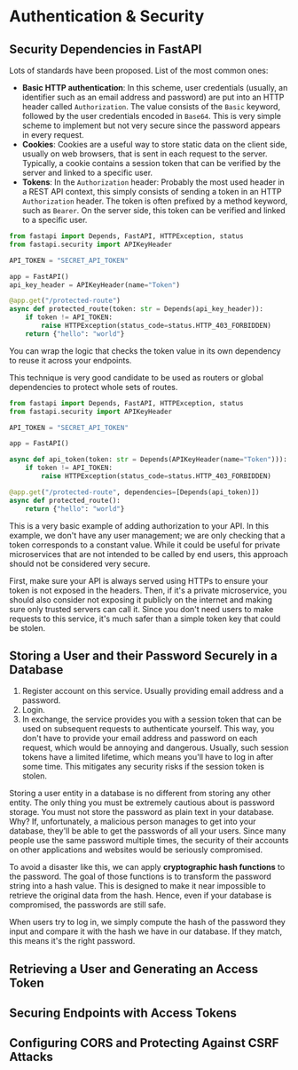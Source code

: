 # Authentication & Security
## Security Dependencies in FastAPI
Lots of standards have been proposed. List of the most common ones:
* **Basic HTTP authentication**: In this scheme, user credentials (usually, an identifier such as an email address and password) are put into an HTTP header called `Authorization`. The value consists of the `Basic` keyword, followed by the user credentials encoded in `Base64`. This is very simple scheme to implement but not very secure since the password appears in every request.
* **Cookies**: Cookies are a useful way to store static data on the client side, usually on web browsers, that is sent in each request to the server. Typically, a cookie contains a session token that can be verified by the server and linked to a specific user.
* **Tokens**: In the `Authorization` header: Probably the most used header in a REST API context, this simply consists of sending a token in an HTTP `Authorization` header. The token is often prefixed by a method keyword, such as `Bearer`. On the server side, this token can be verified and linked to a specific user.

```python
from fastapi import Depends, FastAPI, HTTPException, status
from fastapi.security import APIKeyHeader

API_TOKEN = "SECRET_API_TOKEN"

app = FastAPI()
api_key_header = APIKeyHeader(name="Token")

@app.get("/protected-route")
async def protected_route(token: str = Depends(api_key_header)):
    if token != API_TOKEN:
        raise HTTPException(status_code=status.HTTP_403_FORBIDDEN)
    return {"hello": "world"}
```
You can wrap the logic that checks the token value in its own dependency to reuse it across your endpoints.

This technique is very good candidate to be used as routers or global dependencies to protect whole sets of routes.

```python
from fastapi import Depends, FastAPI, HTTPException, status
from fastapi.security import APIKeyHeader

API_TOKEN = "SECRET_API_TOKEN"

app = FastAPI()

async def api_token(token: str = Depends(APIKeyHeader(name="Token"))):
    if token != API_TOKEN:
        raise HTTPException(status_code=status.HTTP_403_FORBIDDEN)

@app.get("/protected-route", dependencies=[Depends(api_token)])
async def protected_route():
    return {"hello": "world"}
```

This is a very basic example of adding authorization to your API. In this example, we don't have any user management; we are only checking that a token corresponds to a constant value. While it could be useful for private microservices that are not intended to be called by end users, this approach should not be considered very secure.

First, make sure your API is always served using HTTPs to ensure your token is not exposed in the headers. Then, if it's a private microservice, you should also consider not exposing it publicly on the internet and making sure only trusted servers can call it. Since you don't need users to make requests to this service, it's much safer than a simple token key that could be stolen. 
## Storing a User and their Password Securely in a Database
1. Register account on this service. Usually providing email address and a password.
2. Login.
3. In exchange, the service provides you with a session token that can be used on subsequent requests to authenticate yourself. This way, you don't have to provide your email address and password on each request, which would be annoying and dangerous. Usually, such session tokens have a limited lifetime, which means you'll have to log in after some time. This mitigates any security risks if the session token is stolen.

Storing a user entity in a database is no different from storing any other entity. The only thing you must be extremely cautious about is password storage. You must not store the password as plain text in your database. Why? If, unfortunately, a malicious person manages to get into your database, they'll be able to get the passwords of all your users. Since many people use the same password multiple times, the security of their accounts on other applications and websites would be seriously compromised.

To avoid a disaster like this, we can apply **cryptographic hash functions** to the password. The goal of those functions is to transform the password string into a hash value. This is designed to make it near impossible to retrieve the original data from the hash. Hence, even if your database is compromised, the passwords are still safe.

When users try to log in, we simply compute the hash of the password they input and compare it with the hash we have in our database. If they match, this means it's the right password.



## Retrieving a User and Generating an Access Token

## Securing Endpoints with Access Tokens

## Configuring CORS and Protecting Against CSRF Attacks